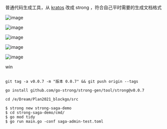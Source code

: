 
普通代码生成工具，从 [kratos](https://go-kratos.dev/en/docs/getting-started/start) 改成 strong ，符合自己平时需要的生成文档格式

![image](https://user-images.githubusercontent.com/17606795/148645370-4a45ceac-1a38-420f-a6c6-f493e5e9936d.png)

![image](https://user-images.githubusercontent.com/17606795/148645395-eb9ed4b3-3e70-45ea-a80d-cbffa37013b1.png)

![image](https://user-images.githubusercontent.com/17606795/148645454-26dad89a-ed01-4974-8092-5ce83986d55c.png)

![image](https://user-images.githubusercontent.com/17606795/148645471-295d87c1-8363-49b2-ac22-673c87f11ca9.png)

![image](https://user-images.githubusercontent.com/17606795/148645409-f1bc4be0-5a6d-4029-b635-b77e9894be3d.png)



win
```

git tag -a v0.0.7 -m "版本 0.0.7" && git push origin --tags

go install github.com/go-strong/strong-gen/tool/strong@v0.0.7

cd /e/Dream/Plan2021_blockgo/src

$ strong new strong-saga-demo
$ cd strong-saga-demo/cmd/
$ go mod tidy
$ go run main.go -conf saga-admin-test.toml 

```

